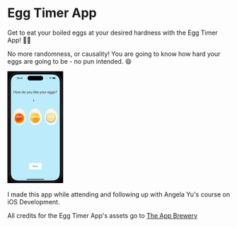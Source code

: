 # Egg Timer App

Get to eat your boiled eggs at your desired hardness with the Egg Timer App! 🥚😎

No more randomness, or causality! You are going to know how hard your eggs are going to be - no pun intended. 😄

<img src="./images/egg-timer.gif" width="25%" height="25%"/>

I made this app while attending and following up with Angela Yu's course on iOS Development.

All credits for the Egg Timer App's assets go to <a href="https://appbrewery.com/">The App Brewery</a> 
